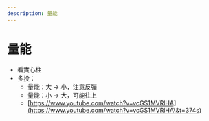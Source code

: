 ```yaml
---
description: 量能
---
```


# 量能

* 看實心柱
* 多投：
  * 量能：大 -> 小，注意反彈
  * 量能：小 -> 大，可能往上
  * [https://www.youtube.com/watch?v=vcGS1MVRlHA](https://www.youtube.com/watch?v=vcGS1MVRlHA\&t=374s)
